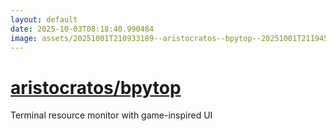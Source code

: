 ```yaml
---
layout: default
date: 2025-10-03T08:18:40.990484
image: assets/20251001T210933189--aristocratos--bpytop--20251001T211945803--cropped.png
---
```


# [aristocratos/bpytop](https://github.com/aristocratos/bpytop)

Terminal resource monitor with game-inspired UI
